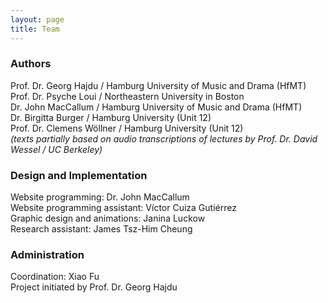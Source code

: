 ```yaml
---
layout: page
title: Team
---
```


### Authors
Prof. Dr. Georg Hajdu / Hamburg University of Music and Drama (HfMT)  
Prof. Dr. Psyche Loui / Northeastern University in Boston  
Dr. John MacCallum / Hamburg University of Music and Drama (HfMT)  
Dr. Birgitta Burger / Hamburg University (Unit 12)  
Prof. Dr. Clemens Wöllner / Hamburg University (Unit 12)  
_(texts partially based on audio transcriptions of lectures by 
Prof. Dr. David Wessel / UC Berkeley)_

### Design and Implementation
Website programming: Dr. John MacCallum  
Website programming assistant: Víctor Cuiza Gutiérrez  
Graphic design and animations: Janina Luckow  
Research assistant: James Tsz-Him Cheung

### Administration
Coordination: Xiao Fu  
Project initiated by Prof. Dr. Georg Hajdu

